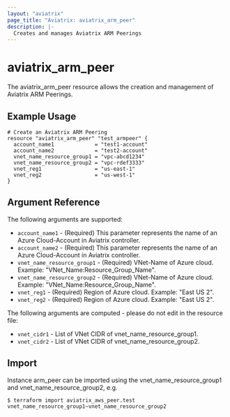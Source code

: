 ```yaml
---
layout: "aviatrix"
page_title: "Aviatrix: aviatrix_arm_peer"
description: |-
  Creates and manages Aviatrix ARM Peerings
---
```


# aviatrix_arm_peer

The aviatrix_arm_peer resource allows the creation and management of Aviatrix ARM Peerings.

## Example Usage

```hcl
# Create an Aviatrix ARM Peering
resource "aviatrix_arm_peer" "test_armpeer" {
  account_name1             = "test1-account"
  account_name2             = "test2-account"
  vnet_name_resource_group1 = "vpc-abcd1234"
  vnet_name_resource_group2 = "vpc-rdef3333"
  vnet_reg1                 = "us-east-1"
  vnet_reg2                 = "us-west-1"
}
```

## Argument Reference

The following arguments are supported:

* `account_name1` - (Required) This parameter represents the name of an Azure Cloud-Account in Aviatrix controller.
* `account_name2` - (Required) This parameter represents the name of an Azure Cloud-Account in Aviatrix controller.
* `vnet_name_resource_group1` - (Required) VNet-Name of Azure cloud. Example: "VNet_Name:Resource_Group_Name".
* `vnet_name_resource_group2` - (Required) VNet-Name of Azure cloud. Example: "VNet_Name:Resource_Group_Name".
* `vnet_reg1` - (Required) Region of Azure cloud. Example: "East US 2".
* `vnet_reg2` - (Required) Region of Azure cloud. Example: "East US 2".

The following arguments are computed - please do not edit in the resource file:

* `vnet_cidr1` - List of VNet CIDR of vnet_name_resource_group1.
* `vnet_cidr2` - List of VNet CIDR of vnet_name_resource_group2.

## Import

Instance arm_peer can be imported using the vnet_name_resource_group1 and vnet_name_resource_group2, e.g.

```
$ terraform import aviatrix_aws_peer.test vnet_name_resource_group1~vnet_name_resource_group2
```